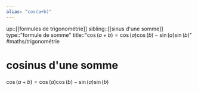 ```yaml
---
alias: "cos(a+b)"
---
```

up::[[formules de trigonométrie]]
sibling::[[sinus d'une somme]]
type::"formule de somme"
title::"$\cos(a+b) = \cos(a)\cos(b) - \sin(a)\sin(b)$"
#maths/trigonométrie 
# cosinus d'une somme

$\cos(a+b) = \cos(a)\cos(b) - \sin(a)\sin(b)$

